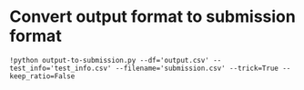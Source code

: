 # Convert output format to submission format

```
!python output-to-submission.py --df='output.csv' --test_info='test_info.csv' --filename='submission.csv' --trick=True --keep_ratio=False
```
